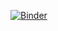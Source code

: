[![Binder](https://mybinder.org/badge_logo.svg)](https://mybinder.org/v2/gh/argyadiva/Heatmap_Indonesia.git/HEAD?labpath=Heatmap%20Indonesia.ipynb)